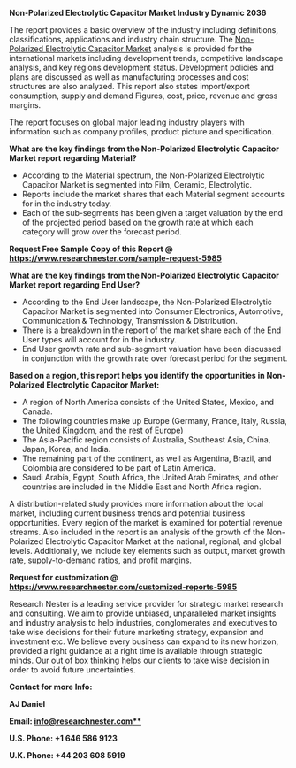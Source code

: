 ﻿**Non-Polarized Electrolytic Capacitor Market Industry Dynamic 2036**

The report provides a basic overview of the industry including definitions, classifications, applications and industry chain structure. The [Non-Polarized Electrolytic Capacitor Market](https://www.researchnester.com/reports/non-polarized-electrolytic-capacitor-market/5985) analysis is provided for the international markets including development trends, competitive landscape analysis, and key regions development status. Development policies and plans are discussed as well as manufacturing processes and cost structures are also analyzed. This report also states import/export consumption, supply and demand Figures, cost, price, revenue and gross margins.

The report focuses on global major leading industry players with information such as company profiles, product picture and specification.

**What are the key findings from the Non-Polarized Electrolytic Capacitor Market report regarding Material?**

- According to the Material spectrum, the Non-Polarized Electrolytic Capacitor Market is segmented into Film, Ceramic, Electrolytic.
- Reports include the market shares that each Material segment accounts for in the industry today.
- Each of the sub-segments has been given a target valuation by the end of the projected period based on the growth rate at which each category will grow over the forecast period.

**Request Free Sample Copy of this Report @ <https://www.researchnester.com/sample-request-5985>** 

**What are the key findings from the Non-Polarized Electrolytic Capacitor Market report regarding End User?** 

- According to the End User landscape, the Non-Polarized Electrolytic Capacitor Market is segmented into Consumer Electronics, Automotive, Communication & Technology, Transmission & Distribution.
- There is a breakdown in the report of the market share each of the End User types will account for in the industry.
- End User growth rate and sub-segment valuation have been discussed in conjunction with the growth rate over forecast period for the segment.

**Based on a region, this report helps you identify the opportunities in Non-Polarized Electrolytic Capacitor Market:**

- A region of North America consists of the United States, Mexico, and Canada.
- The following countries make up Europe (Germany, France, Italy, Russia, the United Kingdom, and the rest of Europe)
- The Asia-Pacific region consists of Australia, Southeast Asia, China, Japan, Korea, and India.
- The remaining part of the continent, as well as Argentina, Brazil, and Colombia are considered to be part of Latin America.
- Saudi Arabia, Egypt, South Africa, the United Arab Emirates, and other countries are included in the Middle East and North Africa region.

A distribution-related study provides more information about the local market, including current business trends and potential business opportunities. Every region of the market is examined for potential revenue streams. Also included in the report is an analysis of the growth of the Non-Polarized Electrolytic Capacitor Market at the national, regional, and global levels. Additionally, we include key elements such as output, market growth rate, supply-to-demand ratios, and profit margins.

**Request for customization @ <https://www.researchnester.com/customized-reports-5985>** 

Research Nester is a leading service provider for strategic market research and consulting. We aim to provide unbiased, unparalleled market insights and industry analysis to help industries, conglomerates and executives to take wise decisions for their future marketing strategy, expansion and investment etc. We believe every business can expand to its new horizon, provided a right guidance at a right time is available through strategic minds. Our out of box thinking helps our clients to take wise decision in order to avoid future uncertainties.

**Contact for more Info:**

**AJ Daniel**

**Email: [info@researchnester.com**](mailto:info@researchnester.com)**

**U.S. Phone: +1 646 586 9123** 

**U.K. Phone: +44 203 608 5919**


